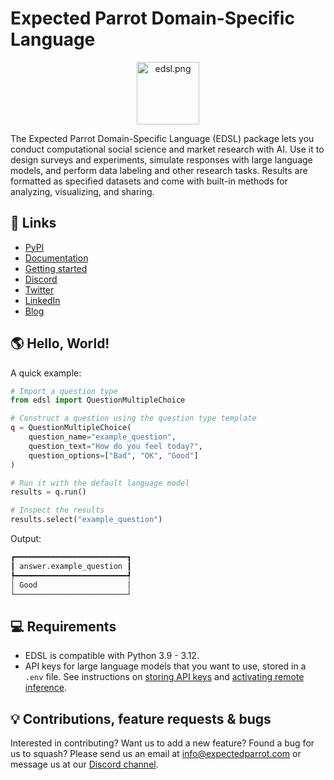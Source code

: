 # Expected Parrot Domain-Specific Language 
<p align="center">
  <img src="https://github.com/expectedparrot/edsl/blob/main/static/logo.png?raw=true" alt="edsl.png" width="100"/>
</p>

The Expected Parrot Domain-Specific Language (EDSL) package lets you conduct computational social science and market research with AI. Use it to design surveys and experiments, simulate responses with large language models, and perform data labeling and other research tasks. Results are formatted as specified datasets and come with built-in methods for analyzing, visualizing, and sharing. 

## 🔗 Links
- [PyPI](https://pypi.org/project/edsl/)
- [Documentation](https://docs.expectedparrot.com)
- [Getting started](https://docs.expectedparrot.com/en/latest/starter_tutorial.html) 
- [Discord](https://discord.com/invite/mxAYkjfy9m)
- [Twitter](https://x.com/ExpectedParrot)
- [LinkedIn](https://www.linkedin.com/company/expectedparrot/)
- [Blog](https://blog.expectedparrot.com)

## 🌎 Hello, World!
A quick example:

```python
# Import a question type
from edsl import QuestionMultipleChoice

# Construct a question using the question type template
q = QuestionMultipleChoice(
    question_name="example_question",
    question_text="How do you feel today?",
    question_options=["Bad", "OK", "Good"]
)

# Run it with the default language model
results = q.run()

# Inspect the results 
results.select("example_question")
```

Output:
```python
┏━━━━━━━━━━━━━━━━━━━━━━━━━┓
┃ answer.example_question ┃
┡━━━━━━━━━━━━━━━━━━━━━━━━━┩
│ Good                    │
└─────────────────────────┘
```

## 💻 Requirements
* EDSL is compatible with Python 3.9 - 3.12.
* API keys for large language models that you want to use, stored in a `.env` file.
See instructions on [storing API keys](https://docs.expectedparrot.com/en/latest/api_keys.html) and [activating remote inference](https://docs.expectedparrot.com/en/latest/remote_inference.html).

## 💡 Contributions, feature requests & bugs
Interested in contributing? Want us to add a new feature? Found a bug for us to squash? 
Please send us an email at [info@expectedparrot.com](mailto:info@expectedparrot.com) or message us at our [Discord channel](https://discord.com/invite/mxAYkjfy9m).
